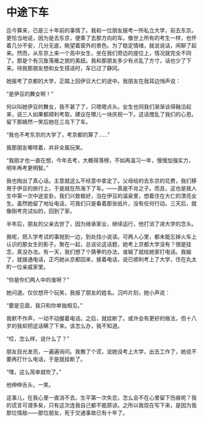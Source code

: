 # 中途下车

迄今算来，已是三十年前的事情了。我和一位朋友报考一所私立大学，前去东京。更恰当地说，因为是去东京，便乘了去那方向的车。像世上所有的考生一样，也怀着几分不安，几分无底，眺望着窗外的景色。为了稳定情绪，就说说话，闲聊了起来。然而，从东京上来一个高中女生，坐在我们旁边的座位上，情况就完全不同了。那是个有沉鱼落雁之貌的美妞。我和那朋友多少有点乱了方寸，话也少了下来。待我那朋友想和女生搭话时，车已过了静冈。 

她报考了京都的大学，正踏上回伊豆大仁的途中。我朋友在我耳边悄声说： 

“是伊豆的舞女啊！” 

何以叫她伊豆的舞女，我不甚了了，只嗯嗯点头。女生也同我们渐渐谈得融洽起来，说三人如果都顺利考取，建议在哪儿一块庆祝一下。这话搅乱了我们的心思。留下那嫣然一笑后她在三岛下了车。 

“我也不考东京的大学了，考京都的算了……” 

我那朋友嘟哝着，并非全属玩笑。 

“我刚才也一直在想，今年去考，大概得落榜，不如再温习一年，慢慢加强实力，明年再考更明智。” 

我也掏出了真心话。主意就这么不经意中拿定了。父母给的去东京的花费，我们移用于伊豆的旅行上，于是就在热海下了车。——真是不肖之子。而且，这也是我人生中第一次中途变卦。我们兴致极好，泡在伊豆的温泉里，想着住在大仁的漂亮女生。虽然她留了地址电话，可我们只是看着那张纸片，没有任何行动。三天后，就像刚考完试似的，回到了家。 

半年后，朋友的父亲去世了，因为继承家业，继续运行，他打消了进大学的念头。 

我呢，把入学考试的事抛到一边，到处找小说读。可两人心里，都未能忘掉火车上认识的那女生的影子。聚在一起，总谈论这话题，她考上京都大学没有？很是挂念，真没办法。有一天，我们想了个猜拳的办法，谁输了就给她家打电话。我输了，就拨通电话，正巧她从京都回来，接着电话，说已顺利考上了大学，住在丸太町一位亲戚家里。 

“你是你们两人中的谁呀？” 

她问道。仅仅想开个玩笑，我报了朋友的姓名。沉吟片刻，她小声说： 

“要是见面，我只和你单独相见。” 

我默不作声，一动不动握着电话。之后，就挂断了。或许会有更好的做法，但十八岁的我却把这话瞒了下来。该怎么办，我不知道。 

“哎，怎么样，说什么了？” 

朋友目光发亮，一遍遍询问。我撒了个谎，说她没考上大学，出去工作了，她说不要再打什么电话，于是就挂断了。 

“嘿，这么简单就吹了。” 

他伸伸舌头，一笑。 

这事儿，在我心里一直消不去。生平第一次失恋，怎么会不在心里留下伤痕呢？我的谎言可谓多矣，只有这次连我自己都不能原谅。之所以我现在写下来，是因为我那位情敌——那位朋友，死于交通事故已有十年了。
